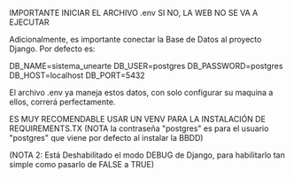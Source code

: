 IMPORTANTE INICIAR EL ARCHIVO .env SI NO, LA WEB NO SE VA A EJECUTAR

Adicionalmente, es importante conectar la Base de Datos al proyecto Django.
Por defecto es:

DB_NAME=sistema_unearte
DB_USER=postgres
DB_PASSWORD=postgres
DB_HOST=localhost
DB_PORT=5432

El archivo .env ya maneja estos datos, con solo configurar su maquina a ellos, correrá perfectamente.

ES MUY RECOMENDABLE USAR UN VENV PARA LA INSTALACIÓN DE REQUIREMENTS.TX
(NOTA la contraseña "postgres" es para el usuario "postgres" que viene por defecto al instalar la BBDD)

(NOTA 2: Está Deshabilitado el modo DEBUG de Django, para habilitarlo tan simple como pasarlo de FALSE a TRUE)
